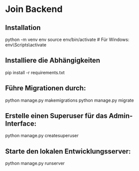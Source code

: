 # Join Backend

## Installation

python -m venv env
source env/bin/activate # Für Windows: env\Scripts\activate

## Installiere die Abhängigkeiten

pip install -r requirements.txt

## Führe Migrationen durch:

python manage.py makemigrations
python manage.py migrate

## Erstelle einen Superuser für das Admin-Interface:

python manage.py createsuperuser

## Starte den lokalen Entwicklungsserver:

python manage.py runserver
